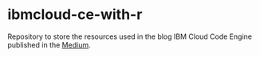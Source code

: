 # ibmcloud-ce-with-r
Repository to store the resources used in the blog IBM Cloud Code Engine published in the [Medium](https://medium.com/@thopr).
